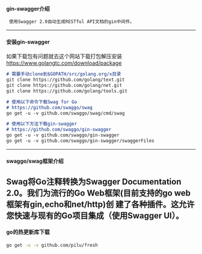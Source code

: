 #### gin-swagger介绍
```markdown
 使用Swagger 2.0自动生成RESTful API文档的gin中间件。
 ```
---

#### 安装gin-swagger
如果下载包有问题就去这个网站下载打包解压安装  　　　　
https://www.golangtc.com/download/package
```markdown
# 需要手动clone到$GOPATH/src/golang.org/x目录
git clone https://github.com/golang/text.git  
git clone https://github.com/golang/net.git  
git clone https://github.com/golang/tools.git

# 使用以下命令下载Swag for Go
# https://github.com/swaggo/swag
go get -u -v github.com/swaggo/swag/cmd/swag

# 使用以下方法下载gin-swagger
# https://github.com/swaggo/gin-swagger
go get -u -v github.com/swaggo/gin-swagger  
go get -u -v github.com/swaggo/gin-swagger/swaggerFiles
```
---
#### swaggo/swag框架介绍
Swag将Go注释转换为Swagger Documentation 2.0。我们为流行的Go Web框架(目前支持的go web框架有gin,echo和net/http)创
建了各种插件。这允许您快速与现有的Go项目集成（使用Swagger UI）。
---
#### go的热更新库下载
```bash
go get -u -v github.com/pilu/fresh
```